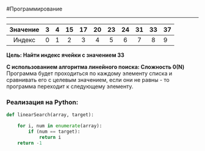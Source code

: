 #Программирование 

----


| Значение |  3  |  4  | 15  | 17  | 20  | 23  | 24  | 31  | 33  | 37  |
| :------: | :-: | :-: | :-: | :-: | :-: | :-: | :-: | :-: | :-: | --- |
|  Индекс  |  0  |  1  |  2  |  3  |  4  |  5  |  6  |  7  |  8  | 9   |

**Цель: Найти индекс ячейки с значением 33**

**С использованием алгоритма линейного поиска: Сложность 0(N)**
Программа будет проходиться по каждому элементу списка и сравнивать его с целевым значением, если они не равны - то программа переходит к следующему элементу.

### Реализация на Python:

```python
def linearSearch(array, target):

    for i, num in enumerate(array):
        if (num == target):
            return i
    return -1
```